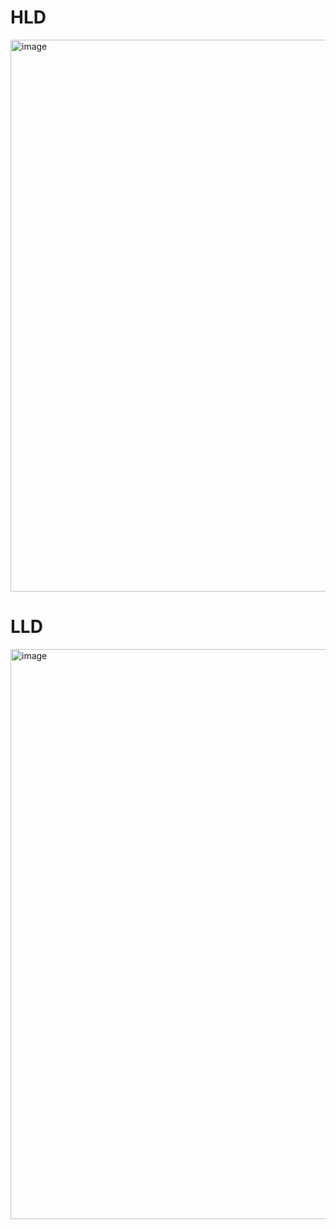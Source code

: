 # HLD
<img width="1472" height="883" alt="image" src="https://github.com/user-attachments/assets/a32aafbe-3136-43a9-8c23-12bf82d1a7e0" />

# LLD

<img width="1563" height="912" alt="image" src="https://github.com/user-attachments/assets/143a555f-5876-465d-aea9-db52a67c6484" />


